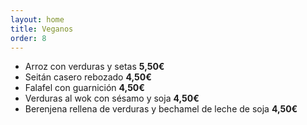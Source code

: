 ```yaml
---
layout: home
title: Veganos
order: 8
---
```


- Arroz con verduras y setas **5,50€**
- Seitán casero rebozado **4,50€**
- Falafel con guarnición **4,50€**
- Verduras al wok con sésamo y soja **4,50€**
- Berenjena rellena de verduras y bechamel de leche de soja **4,50€**

